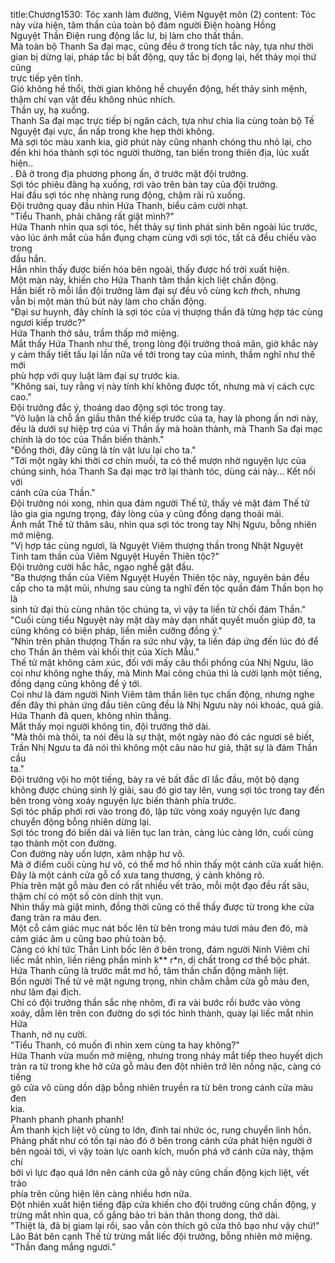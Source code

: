 title:Chương1530: Tóc xanh làm đường, Viêm Nguyệt môn (2)
content:
Tóc này vừa hiện, tâm thần của toàn bộ đám người Điện hoàng Hồng<br>Nguyệt Thần Điện rung động lắc lư, bị làm cho thất thần.<br>Mà toàn bộ Thanh Sa đại mạc, cũng đều ở trong tích tắc này, tựa như thời<br>gian bị dừng lại, pháp tắc bị bất động, quy tắc bị đọng lại, hết thảy mọi thứ cũng<br>trực tiếp yên tĩnh.<br>Gió không hề thổi, thời gian không hề chuyển động, hết thảy sinh mệnh,<br>thậm chí vạn vật đều không nhúc nhích.<br>Thần uy, hạ xuống.<br>Thanh Sa đại mạc trực tiếp bị ngăn cách, tựa như chia lìa cùng toàn bộ Tế<br>Nguyệt đại vực, ẩn nấp trong khe hẹp thời không.<br>Mà sợi tóc màu xanh kia, giờ phút này cũng nhanh chóng thu nhỏ lại, cho<br>đến khi hóa thành sợi tóc người thường, tan biến trong thiên địa, lúc xuất hiện..<br>. Đã ở trong địa phương phong ấn, ở trước mặt đội trưởng.<br>Sợi tóc phiêu đãng hạ xuống, rơi vào trên bàn tay của đội trưởng.<br>Hai đầu sợi tóc nhẹ nhàng rung động, chậm rãi rủ xuống.<br>Đội trưởng quay đầu nhìn Hứa Thanh, biểu cảm cười nhạt.<br>"Tiểu Thanh, phải chăng rất giật mình?"<br>Hứa Thanh nhìn qua sợi tóc, hết thảy sự tình phát sinh bên ngoài lúc trước,<br>vào lúc ánh mắt của hắn đụng chạm cùng với sợi tóc, tất cả đều chiếu vào trong<br>đầu hắn.<br>Hắn nhìn thấy được biến hóa bên ngoài, thấy được hố trời xuất hiện.<br>Một màn này, khiến cho Hứa Thanh tâm thần kịch liệt chấn động.<br>Hắn biết rõ mỗi lần đội trưởng làm đại sự đều vô cùng k*ch th*ch, nhưng<br>vẫn bị một màn thủ bút này làm cho chấn động.<br>"Đại sư huynh, đây chính là sợi tóc của vị thượng thần đã từng hợp tác cùng<br>ngươi kiếp trước?"<br>Hứa Thanh thở sâu, trầm thấp mở miệng.<br>Mắt thấy Hứa Thanh như thế, trong lòng đội trưởng thoả mãn, giờ khắc này<br>y cảm thấy tiết tấu lại lần nữa về tới trong tay của mình, thầm nghĩ như thế mới<br>phù hợp với quy luật làm đại sự trước kia.<br>"Không sai, tuy rằng vị này tính khí không được tốt, nhưng mà vị cách cực<br>cao."<br>Đội trưởng đắc ý, thoáng dao động sợi tóc trong tay.<br>"Vô luận là chỗ ẩn giấu thân thể kiếp trước của ta, hay là phong ấn nơi này,<br>đều là dưới sự hiệp trợ của vị Thần ấy mà hoàn thành, mà Thanh Sa đại mạc<br>chính là do tóc của Thần biến thành."<br>"Đồng thời, đây cũng là tín vật lưu lại cho ta."<br>"Tới một ngày khi thời cơ chín muồi, ta có thể mượn nhờ nguyện lực của<br>chúng sinh, hóa Thanh Sa đại mạc trở lại thành tóc, dùng cái này... Kết nối với<br>cánh cửa của Thần."<br>Đội trưởng nói xong, nhìn qua đám người Thế tử, thấy vẻ mặt đám Thế tử<br>lão gia gia ngưng trọng, đáy lòng của y cũng đồng dạng thoải mái.<br>Ánh mắt Thế tử thâm sâu, nhìn qua sợi tóc trong tay Nhị Ngưu, bỗng nhiên<br>mở miệng.<br>"Vị hợp tác cùng ngươi, là Nguyệt Viêm thượng thần trong Nhật Nguyệt<br>Tinh tam thần của Viêm Nguyệt Huyền Thiên tộc?"<br>Đội trưởng cười hắc hắc, ngạo nghễ gật đầu.<br>"Ba thượng thần của Viêm Nguyệt Huyền Thiên tộc này, nguyên bản đều<br>cấp cho ta mặt mũi, nhưng sau cùng ta nghĩ đến tộc quần đám Thần bọn họ là<br>sinh tử đại thù cùng nhân tộc chúng ta, vì vậy ta liền từ chối đám Thần."<br>"Cuối cùng tiểu Nguyệt này mặt dày mày dạn nhất quyết muốn giúp đỡ, ta<br>cũng không có biện pháp, liền miễn cưỡng đồng ý."<br>"Nhìn trên phân thượng Thần ra sức như vậy, ta liền đáp ứng đến lúc đó để<br>cho Thần ăn thêm vài khối thịt của Xích Mẫu."<br>Thế tử mặt không cảm xúc, đối với mấy câu thổi phồng của Nhị Ngưu, lão<br>coi như không nghe thấy, mà Minh Mai công chúa thì là cười lạnh một tiếng,<br>đồng dạng cũng không để ý tới.<br>Coi như là đám người Ninh Viêm tâm thần liên tục chấn động, nhưng nghe<br>đến đây thì phản ứng đầu tiên cũng đều là Nhị Ngưu này nói khoác, quá giả.<br>Hứa Thanh đã quen, không nhìn thẳng.<br>Mắt thấy mọi người không tin, đội trưởng thở dài.<br>"Mà thôi mà thôi, ta nói đều là sự thật, một ngày nào đó các ngươi sẽ biết,<br>Trần Nhị Ngưu ta đã nói thì không một câu nào hư giả, thật sự là đám Thần cầu<br>ta."<br>Đội trưởng vội ho một tiếng, bày ra vẻ bất đắc dĩ lắc đầu, một bộ dạng<br>không được chúng sinh lý giải, sau đó giơ tay lên, vung sợi tóc trong tay đến<br>bên trong vòng xoáy nguyện lực biến thành phía trước.<br>Sợi tóc phấp phới rơi vào trong đó, lập tức vòng xoáy nguyện lực đang<br>chuyển động bỗng nhiên dừng lại.<br>Sợi tóc trong đó biến dài và liên tục lan tràn, càng lúc càng lớn, cuối cùng<br>tạo thành một con đường.<br>Con đường này uốn lượn, xâm nhập hư vô.<br>Mà ở điểm cuối cùng hư vô, có thể mơ hồ nhìn thấy một cánh cửa xuất hiện.<br>Đây là một cánh cửa gỗ cổ xưa tang thương, ý cảnh không rõ.<br>Phía trên mặt gỗ màu đen có rất nhiều vết trảo, mỗi một đạo đều rất sâu,<br>thậm chí có một số còn dính thịt vụn.<br>Nhìn thấy mà giật mình, đồng thời cũng có thể thấy được từ trong khe cửa<br>đang tràn ra máu đen.<br>Một cỗ cảm giác mục nát bốc lên từ bên trong máu tươi màu đen đó, mà<br>cảm giác âm u cũng bao phủ toàn bộ.<br>Càng có khí tức Thần Linh bốc lên ở bên trong, đám người Ninh Viêm chỉ<br>liếc mắt nhìn, liền riêng phần mình k** r*n, dị chất trong cơ thể bộc phát.<br>Hứa Thanh cũng là trước mắt mơ hồ, tâm thần chấn động mãnh liệt.<br>Bốn người Thế tử vẻ mặt ngưng trọng, nhìn chằm chằm cửa gỗ màu đen,<br>như lâm đại địch.<br>Chỉ có đội trưởng thần sắc nhẹ nhõm, đi ra vài bước rồi bước vào vòng<br>xoáy, dẫm lên trên con đường do sợi tóc hình thành, quay lại liếc mắt nhìn Hứa<br>Thanh, nở nụ cười.<br>"Tiểu Thanh, có muốn đi nhìn xem cùng ta hay không?"<br>Hứa Thanh vừa muốn mở miệng, nhưng trong nháy mắt tiếp theo huyết dịch<br>tràn ra từ trong khe hở cửa gỗ màu đen đột nhiên trở lên nồng nặc, càng có tiếng<br>gõ cửa vô cùng dồn dập bỗng nhiên truyền ra từ bên trong cánh cửa màu đen<br>kia.<br>Phanh phanh phanh phanh!<br>Âm thanh kịch liệt vô cùng to lớn, đinh tai nhức óc, rung chuyển linh hồn.<br>Phảng phất như có tồn tại nào đó ở bên trong cánh cửa phát hiện người ở<br>bên ngoài tới, vì vậy toàn lực oanh kích, muốn phá vỡ cánh cửa này, thậm chí<br>bởi vì lực đạo quá lớn nên cánh cửa gỗ này cũng chấn động kịch liệt, vết trảo<br>phía trên cũng hiện lên càng nhiều hơn nữa.<br>Đột nhiên xuất hiện tiếng đập cửa khiến cho đội trưởng cũng chấn động, y<br>trừng mắt nhìn qua, cố gắng bảo trì bản thân thong dong, thở dài.<br>"Thiệt là, đã bị giam lại rồi, sao vẫn còn thích gõ cửa thô bạo như vậy chứ!"<br>Lão Bát bên cạnh Thế tử trừng mắt liếc đội trưởng, bỗng nhiên mở miệng.<br>"Thần đang mắng ngươi.”